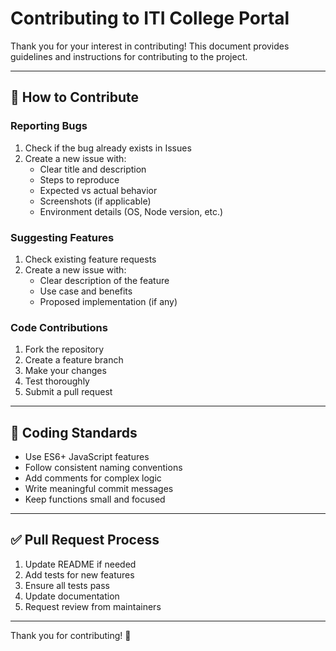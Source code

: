 # Contributing to ITI College Portal

Thank you for your interest in contributing! This document provides guidelines and instructions for contributing to the project.

---

## 🤝 How to Contribute

### Reporting Bugs

1. Check if the bug already exists in Issues
2. Create a new issue with:
   - Clear title and description
   - Steps to reproduce
   - Expected vs actual behavior
   - Screenshots (if applicable)
   - Environment details (OS, Node version, etc.)

### Suggesting Features

1. Check existing feature requests
2. Create a new issue with:
   - Clear description of the feature
   - Use case and benefits
   - Proposed implementation (if any)

### Code Contributions

1. Fork the repository
2. Create a feature branch
3. Make your changes
4. Test thoroughly
5. Submit a pull request

---

## 📝 Coding Standards

- Use ES6+ JavaScript features
- Follow consistent naming conventions
- Add comments for complex logic
- Write meaningful commit messages
- Keep functions small and focused

---

## ✅ Pull Request Process

1. Update README if needed
2. Add tests for new features
3. Ensure all tests pass
4. Update documentation
5. Request review from maintainers

---

Thank you for contributing! 🎉

